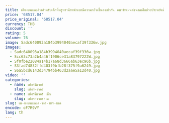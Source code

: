 ```yaml
---
title: เตียงบนและล่างสําหรับเด็กที่หรูหราน้ําหนักเบามีความกว้างขึ้นลงเท่ากัน อพาร์ทเมนต์ขนาดเล็กช่วยประหยัดพื้นที่ อัพพีแบบกําหนดเองของฮ่องกง
price: '68517.04'
price_original: '68517.04'
currency: THB
discount: ''
rating: 5
volume: 76
image: Sadc640093a184b3994040aecaf39f336w.jpg
images:
  - Sadc640093a184b3994040aecaf39f336w.jpg
  - Scc63c73a2b4a46f1906ce31a83797222W.jpg
  - Sf0fbe22084a14b17a68d3666ab63ec96b.jpg
  - S3fad74832ffd403f9bfb28f375f9a6249.jpg
  - S6a5bcd6143d34794bb463d2aae5a12d40.jpg
video: ''
categories:
  - name: เฟอร์นิเจอร์
    slug: เฟอร-เจอร
  - name: เฟอร์นิเจอร์ เด็ก
    slug: เฟอร-เจอร-เด
slug: เต-ยงบนและล-างส-าหร-บเด
encode: oF7R9VY
lang: th
---
```

  